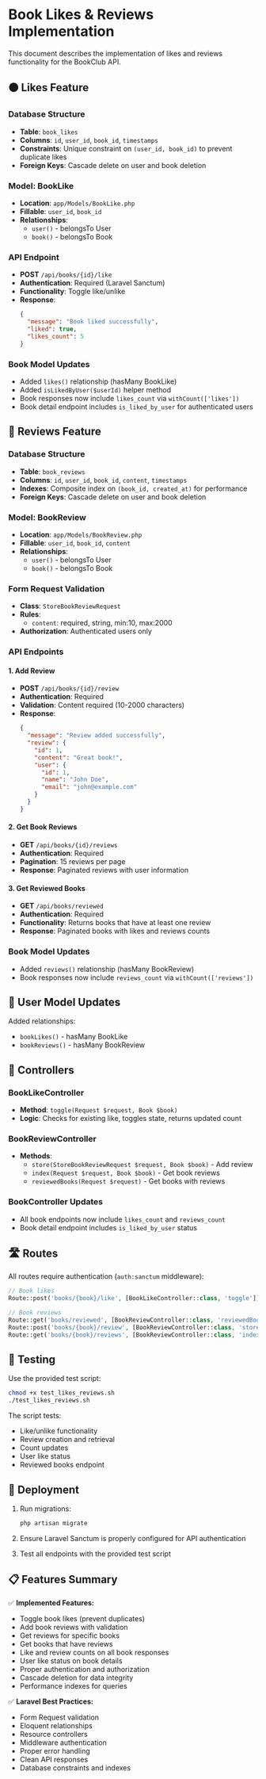 # Book Likes & Reviews Implementation

This document describes the implementation of likes and reviews functionality for the BookClub API.

## 🟠 Likes Feature

### Database Structure
- **Table**: `book_likes`
- **Columns**: `id`, `user_id`, `book_id`, `timestamps`
- **Constraints**: Unique constraint on `(user_id, book_id)` to prevent duplicate likes
- **Foreign Keys**: Cascade delete on user and book deletion

### Model: BookLike
- **Location**: `app/Models/BookLike.php`
- **Fillable**: `user_id`, `book_id`
- **Relationships**:
  - `user()` - belongsTo User
  - `book()` - belongsTo Book

### API Endpoint
- **POST** `/api/books/{id}/like`
- **Authentication**: Required (Laravel Sanctum)
- **Functionality**: Toggle like/unlike
- **Response**:
  ```json
  {
    "message": "Book liked successfully",
    "liked": true,
    "likes_count": 5
  }
  ```

### Book Model Updates
- Added `likes()` relationship (hasMany BookLike)
- Added `isLikedByUser($userId)` helper method
- Book responses now include `likes_count` via `withCount(['likes'])`
- Book detail endpoint includes `is_liked_by_user` for authenticated users

## 💬 Reviews Feature

### Database Structure
- **Table**: `book_reviews`
- **Columns**: `id`, `user_id`, `book_id`, `content`, `timestamps`
- **Indexes**: Composite index on `(book_id, created_at)` for performance
- **Foreign Keys**: Cascade delete on user and book deletion

### Model: BookReview
- **Location**: `app/Models/BookReview.php`
- **Fillable**: `user_id`, `book_id`, `content`
- **Relationships**:
  - `user()` - belongsTo User
  - `book()` - belongsTo Book

### Form Request Validation
- **Class**: `StoreBookReviewRequest`
- **Rules**:
  - `content`: required, string, min:10, max:2000
- **Authorization**: Authenticated users only

### API Endpoints

#### 1. Add Review
- **POST** `/api/books/{id}/review`
- **Authentication**: Required
- **Validation**: Content required (10-2000 characters)
- **Response**:
  ```json
  {
    "message": "Review added successfully",
    "review": {
      "id": 1,
      "content": "Great book!",
      "user": {
        "id": 1,
        "name": "John Doe",
        "email": "john@example.com"
      }
    }
  }
  ```

#### 2. Get Book Reviews
- **GET** `/api/books/{id}/reviews`
- **Authentication**: Required
- **Pagination**: 15 reviews per page
- **Response**: Paginated reviews with user information

#### 3. Get Reviewed Books
- **GET** `/api/books/reviewed`
- **Authentication**: Required
- **Functionality**: Returns books that have at least one review
- **Response**: Paginated books with likes and reviews counts

### Book Model Updates
- Added `reviews()` relationship (hasMany BookReview)
- Book responses now include `reviews_count` via `withCount(['reviews'])`

## 🔧 User Model Updates

Added relationships:
- `bookLikes()` - hasMany BookLike
- `bookReviews()` - hasMany BookReview

## 📝 Controllers

### BookLikeController
- **Method**: `toggle(Request $request, Book $book)`
- **Logic**: Checks for existing like, toggles state, returns updated count

### BookReviewController
- **Methods**:
  - `store(StoreBookReviewRequest $request, Book $book)` - Add review
  - `index(Request $request, Book $book)` - Get book reviews
  - `reviewedBooks(Request $request)` - Get books with reviews

### BookController Updates
- All book endpoints now include `likes_count` and `reviews_count`
- Book detail endpoint includes `is_liked_by_user` status

## 🛣️ Routes

All routes require authentication (`auth:sanctum` middleware):

```php
// Book likes
Route::post('books/{book}/like', [BookLikeController::class, 'toggle']);

// Book reviews
Route::get('books/reviewed', [BookReviewController::class, 'reviewedBooks']);
Route::post('books/{book}/review', [BookReviewController::class, 'store']);
Route::get('books/{book}/reviews', [BookReviewController::class, 'index']);
```

## 🧪 Testing

Use the provided test script:
```bash
chmod +x test_likes_reviews.sh
./test_likes_reviews.sh
```

The script tests:
- Like/unlike functionality
- Review creation and retrieval
- Count updates
- User like status
- Reviewed books endpoint

## 🚀 Deployment

1. Run migrations:
   ```bash
   php artisan migrate
   ```

2. Ensure Laravel Sanctum is properly configured for API authentication

3. Test all endpoints with the provided test script

## 📋 Features Summary

✅ **Implemented Features:**
- Toggle book likes (prevent duplicates)
- Add book reviews with validation
- Get reviews for specific books
- Get books that have reviews
- Like and review counts on all book responses
- User like status on book details
- Proper authentication and authorization
- Cascade deletion for data integrity
- Performance indexes for queries

✅ **Laravel Best Practices:**
- Form Request validation
- Eloquent relationships
- Resource controllers
- Middleware authentication
- Proper error handling
- Clean API responses
- Database constraints and indexes 